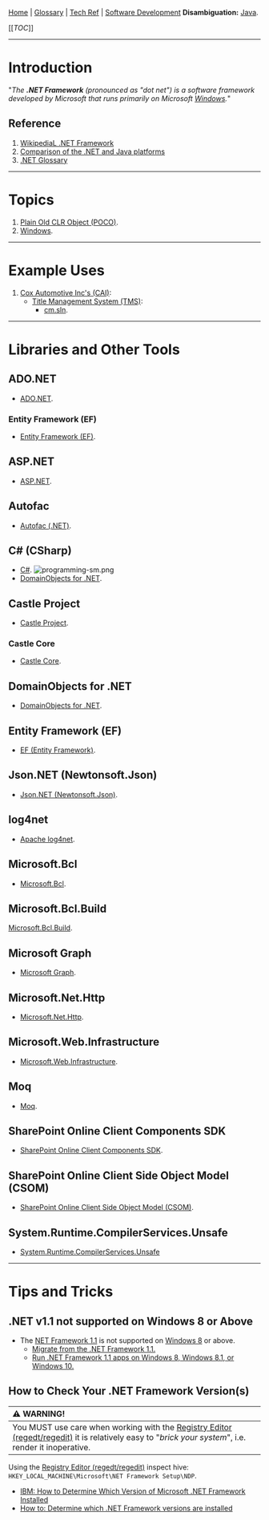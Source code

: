 [Home](/Slalom-LLC/Slalom-Consulting) | [Glossary](/Glossary) | [Tech Ref](/Tech-Ref) | [Software Development](/Tech-Ref/Software-Development) 
**Disambiguation:** [Java](/Tech-Ref/Software-Development/Java).

[[_TOC_]]

---
# Introduction
"_The ***.NET Framework*** (pronounced as "dot net") is a software framework developed by Microsoft that runs primarily on Microsoft [Windows](/Tech-Ref/Microsoft/Microsoft-Windows)._"

## Reference
1. [WikipediaL .NET Framework](https://en.wikipedia.org/wiki/.NET_Framework)
1. [Comparison of the .NET and Java platforms](https://en.wikipedia.org/wiki/Comparison_of_the_Java_and_.NET_platforms)
1. [.NET Glossary](https://docs.microsoft.com/en-us/dotnet/standard/glossary)

---
# Topics
1. [Plain Old CLR Object (POCO)](/Tech-Ref/Software-Development/Java/POJO-\(Plain-Old-Java-Object\)/POCO-\(Plain-Old-CLR-Object\)).
1. [Windows](/Tech-Ref/Microsoft/Microsoft-Windows).

---
# Example Uses
1. [Cox Automotive Inc's (CAI)](/Clients/CAI-\(Cox-Automotive-Inc\)):
   - [Title Management System (TMS)](/Clients/CAI-\(Cox-Automotive-Inc\)/Infrastructure-\(CAI\)/Systems-and-Services-\(CAI\)/TMS):
      - [cm.sln](/Clients/CAI-\(Cox-Automotive-Inc\)/Infrastructure-\(CAI\)/Systems-and-Services-\(CAI\)/TMS/cm.sln#third-party-components).

---
# Libraries and Other Tools

## ADO.NET
- [ADO.NET](/Tech-Ref/Software-Development/NET-Framework/ADO.NET).

### Entity Framework (EF)
- [Entity Framework (EF)](/Tech-Ref/Software-Development/NET-Framework/ADO.NET/EF-\(Entity-Framework\)).

## ASP.NET
- [ASP.NET](/Tech-Ref/Software-Development/NET-Framework/ASP.NET).

## Autofac
- [Autofac (.NET)](/Tech-Ref/Software-Development/NET-Framework/Autofac-\(.NET\)).

## C# (CSharp)
- [C#](/Tech-Ref/Software-Development/CSharp). ![programming-sm.png](/.attachments/programming-sm-84511b90-2d77-4364-8b25-7bee99dd4060.png)
- [DomainObjects for .NET](/Tech-Ref/Software-Development/NET-Framework/DomainObjects-for-.NET).

## Castle Project
- [Castle Project](/Tech-Ref/Software-Development/NET-Framework/Castle-Project).

### Castle Core
- [Castle Core](/Tech-Ref/Software-Development/NET-Framework/Castle-Project/Castle-Core).

## DomainObjects for .NET
- [DomainObjects for .NET](/Tech-Ref/Software-Development/NET-Framework/DomainObjects-for-.NET).

## Entity Framework (EF)
- [EF (Entity Framework)](/Tech-Ref/Software-Development/NET-Framework/ADO.NET/EF-\(Entity-Framework\)).

## Json.NET (Newtonsoft.Json)
- [Json.NET (Newtonsoft.Json)](/Tech-Ref/Software-Development/NET-Framework/Json.NET-\(Newtonsoft.Json\)). 

## log4net
- [Apache log4net](/Tech-Ref/Apache-Software-Foundation/Apache-log4net).

## Microsoft.Bcl
- [Microsoft.Bcl](/Tech-Ref/Software-Development/NET-Framework/Microsoft.Bcl).

## Microsoft.Bcl.Build
[Microsoft.Bcl.Build](/Tech-Ref/Software-Development/NET-Framework/Microsoft.Bcl.Build).

## Microsoft Graph
- [Microsoft Graph](/Tech-Ref/Microsoft/Microsoft-Graph).

## Microsoft.Net.Http
- [Microsoft.Net.Http](/Tech-Ref/Software-Development/NET-Framework/Microsoft.Net.Http).

## Microsoft.Web.Infrastructure
- [Microsoft.Web.Infrastructure](/Tech-Ref/Software-Development/NET-Framework/Microsoft.Web.Infrastructure).

## Moq
- [Moq](/Tech-Ref/Software-Development/NET-Framework/Moq).

## SharePoint Online Client Components SDK
- [SharePoint Online Client Components SDK](/Tech-Ref/Microsoft/SharePoint/SharePoint-Online/CSOM-\(SharePoint-Online-Client-Side-Object-Model\)/SharePoint-Online-Client-Components-SDK).

## SharePoint Online Client Side Object Model (CSOM)
- [SharePoint Online Client Side Object Model (CSOM)](/Tech-Ref/Microsoft/SharePoint/SharePoint-Online/CSOM-\(SharePoint-Online-Client-Side-Object-Model\)).

## System.Runtime.CompilerServices.Unsafe
- [System.Runtime.CompilerServices.Unsafe](/Tech-Ref/Software-Development/NET-Framework/System.Runtime.CompilerServices.Unsafe)

---
# Tips and Tricks

## .NET v1.1 not supported on Windows 8 or Above
- The [NET Framework 1.1](/Tech-Ref/Software-Development/NET-Framework) is not supported on [Windows 8](/Tech-Ref/Microsoft/Microsoft-Windows) or above.
   - [Migrate from the .NET Framework 1.1.](https://docs.microsoft.com/en-us/dotnet/framework/migration-guide/migrating-from-the-net-framework-1-1)
   - [Run .NET Framework 1.1 apps on Windows 8, Windows 8.1, or Windows 10.](https://docs.microsoft.com/en-us/dotnet/framework/install/run-net-framework-1-1-apps)

## How to Check Your .NET Framework Version(s)
|:warning: WARNING!|
|:-|
| You MUST use care when working with the [Registry Editor (regedt/regedit)](/Tech-Ref/Microsoft/Microsoft-Windows/Registry-Editor) it is relatively easy to "_brick your system_", i.e. render it inoperative. |

Using the [Registry Editor (regedt/regedit)](/Tech-Ref/Microsoft/Microsoft-Windows/Registry-Editor) inspect hive: `HKEY_LOCAL_MACHINE\Microsoft\NET Framework Setup\NDP`.

- [IBM: How to Determine Which Version of Microsoft .NET Framework Installed](https://www.ibm.com/support/pages/how-determine-which-version-microsoft-net-framework-installed)
- [How to: Determine which .NET Framework versions are installed](https://docs.microsoft.com/en-us/dotnet/framework/migration-guide/how-to-determine-which-versions-are-installed)
